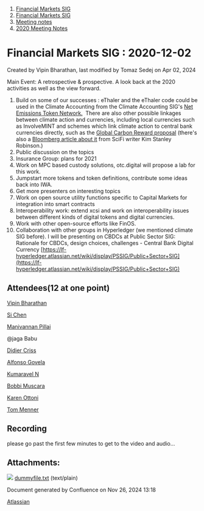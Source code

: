 1. [Financial Markets SIG](index.html)
2. [Financial Markets SIG](Financial-Markets-SIG_20545549.html)
3. [Meeting notes](Meeting-notes_20558268.html)
4. [2020 Meeting Notes](2020-Meeting-Notes_20546673.html)

# Financial Markets SIG : 2020-12-02

Created by Vipin Bharathan, last modified by Tomaz Sedej on Apr 02, 2024

Main Event: A retrospective &amp; prospective. A look back at the 2020 activities as well as the view forward.

01. Build on some of our successes : eThaler and the eThaler code could be used in the Climate Accounting from the Climate Accounting SIG's [Net Emissions Token Network.](https://lf-hyperledger.atlassian.net/wiki/spaces/CASIG/pages/19006546/Emissions+Tokens+Network)  There are also other possible linkages between climate action and currencies, including local currencies such as InvolveMINT and schemes which link climate action to central bank currencies directly, such as the [Global Carbon Reward proposal](https://drive.google.com/file/d/1VlmnJNc0_wjEUdosWq6BAVe9MCHuP-JL/view) (there's also a [Bloomberg article about it](https://www.bloomberg.com/news/features/2020-04-22/kim-stanley-robinson-let-the-fed-print-money-for-the-planet) from SciFi writer Kim Stanley Robinson.)
02. Public discussion on the topics
03. Insurance Group: plans for 2021
04. Work on MPC based custody solutions, otc.digital will propose a lab for this work.
05. Jumpstart more tokens and token definitions, contribute some ideas back into IWA.
06. Get more presenters on interesting topics
07. Work on open source utility functions specific to Capital Markets for integration into smart contracts
08. Interoperability work: extend xcsi and work on interoperability issues between different kinds of digital tokens and digital currencies.
09. Work with other open-source efforts like FinOS.
10. Collaboration with other groups in Hyperledger (we mentioned climate SIG before). I will be presenting on CBDCs at Public Sector SIG: Rationale for CBDCs, design choices, challenges - Central Bank Digital Currency [https://lf-hyperledger.atlassian.net/wiki/display/PSSIG/Public+Sector+SIG](https://lf-hyperledger.atlassian.net/wiki/display/PSSIG/Public+Sector+SIG)

## Attendees(12 at one point)

[Vipin Bharathan](https://lf-hyperledger.atlassian.net/wiki/people/70121:4ac24c34-2385-41a8-8881-61e7a75c6d1e?ref=confluence)

[Si Chen](https://lf-hyperledger.atlassian.net/wiki/people/557058:c49c10c4-25bf-4187-b582-b521c3c33223?ref=confluence)

[Manivannan Pillai](https://lf-hyperledger.atlassian.net/wiki/people/5a6887cec2b7dd3533e4ab77?ref=confluence)

@jaga Babu

[Didier Criss](https://lf-hyperledger.atlassian.net/wiki/people/712020:c87f071e-3174-4db6-bd35-bc5e0182e43e?ref=confluence)

[Alfonso Govela](https://lf-hyperledger.atlassian.net/wiki/people/712020:8cbeb593-dd1b-4b43-a966-913564f1575a?ref=confluence)

[Kumaravel N](https://lf-hyperledger.atlassian.net/wiki/people/70121:1d7790e2-8efd-409a-bf1e-ff3f8c520669?ref=confluence)

[Bobbi Muscara](https://lf-hyperledger.atlassian.net/wiki/people/5c4cb1b7d8bbb7445c0a457e?ref=confluence)

[Karen Ottoni](https://lf-hyperledger.atlassian.net/wiki/people/712020:b91a9879-c835-4217-a2e7-e13c7e529f5b?ref=confluence)

[Tom Menner](https://lf-hyperledger.atlassian.net/wiki/people/557058:36f6fdfd-b7a7-4362-8bc5-c03f4a11020b?ref=confluence)

## Recording

please go past the first few minutes to get to the video and audio...

## Attachments:

![](images/icons/bullet_blue.gif) [dummyfile.txt](attachments/20546570/20559283.txt) (text/plain)

Document generated by Confluence on Nov 26, 2024 13:18

[Atlassian](http://www.atlassian.com/)
